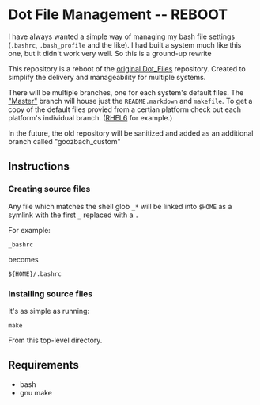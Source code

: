 # Dot File Management -- REBOOT
I have always wanted a simple way of managing my bash file settings (`.bashrc`, `.bash_profile` and the like). I had built a system much like this one, but it didn't work very well. So this is a ground-up rewrite

This repository is a reboot of the [original Dot_Files](https://github.com/goozbach/dot_files) repository. Created to simplify the delivery and manageability for multiple systems.

There will be multiple branches, one for each system's default files. The ["Master"](tree/master) branch will house just the `README.markdown` and `makefile`. To get a copy of the default files provied from a certian platform check out each platform's individual branch. ([RHEL6](tree/rhel6) for example.)

In the future, the old repository will be sanitized and added as an additional branch called "goozbach_custom"

## Instructions
### Creating source files
Any file which matches the shell glob `_*` will be linked into `$HOME` as a symlink with the first `_`  replaced with a `.`

For example:

    _bashrc

becomes

    ${HOME}/.bashrc

### Installing source files
It's as simple as running:

    make

From this top-level directory.

## Requirements
* bash
* gnu make

